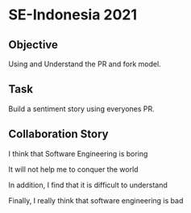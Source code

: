 # SE-Indonesia 2021

## Objective

Using and Understand the PR and fork model.

## Task

Build a sentiment story using everyones PR.

## Collaboration Story 

I think that Software Engineering is boring

It will not help me to conquer the world

In addition, I find that it is difficult to understand

Finally, I really think that software engineering is bad
